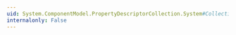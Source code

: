 ```yaml
---
uid: System.ComponentModel.PropertyDescriptorCollection.System#Collections#IList#IsReadOnly
internalonly: False
---
```

